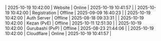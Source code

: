 | 2025-10-19 10:42:00 | Website | Online | 2025-10-19 10:41:57 |
| 2025-10-19 10:42:00 | Registration | Offline | 2025-09-09 16:40:23 |
| 2025-10-19 10:42:00 | Auth Server | Offline | 2025-08-18 09:33:31 |
| 2025-10-19 10:42:00 | Kezan (PvE) | Offline | 2025-10-11 12:51:30 |
| 2025-10-19 10:42:00 | Gurubashi (PvP) | Offline | 2025-08-23 21:44:06 |
| 2025-10-19 10:42:00 | Cloudflare | Online | 2025-10-19 10:41:57 |

